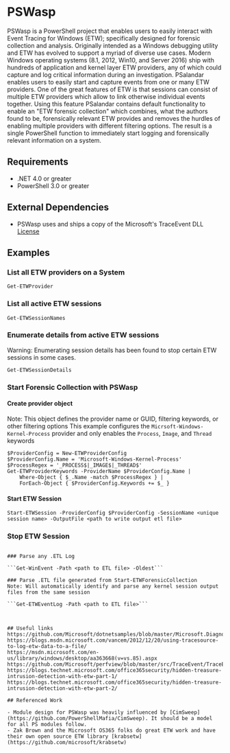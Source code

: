 # PSWasp

PSWasp is a PowerShell project that enables users to easily interact with Event Tracing for Windows (ETW); specifically designed for forensic collection and analysis. Originally intended as a Windows debugging utility and ETW has evolved to support a myriad of diverse use cases. Modern Windows operating systems (8.1, 2012, Win10, and Server 2016) ship with hundreds of application and kernel layer ETW providers, any of which could capture and log critical information during an investigation. PSalandar enables users to easily start and capture events from one or many ETW providers. One of the great features of ETW is that sessions can consist of multiple ETW providers which allow to link otherwise individual events together. Using this feature PSalandar contains default functionality to enable an "ETW forensic collection" which combines, what the authors found to be, forensically relevant ETW provides and removes the hurdles of enabling multiple providers with different filtering options. The result is a single PowerShell function to immediately start logging and forensically relevant information on a system. 

## Requirements
 - .NET 4.0 or greater
 - PowerShell 3.0 or greater

## External Dependencies
- PSWasp uses and ships a copy of the Microsoft's TraceEvent DLL [License](https://www.microsoft.com/net/dotnet_library_license.htm)

## Examples

### List all ETW providers on a System

```Get-ETWProvider```

### List all active ETW sessions 
 
```Get-ETWSessionNames```

### Enumerate details from active ETW sessions
Warning: Enumerating session details has been found to stop certain ETW sessions in some cases.

```Get-ETWSessionDetails```


### Start Forensic Collection with PSWasp

#### Create provider object 
Note: This object defines the provider name or GUID, filtering keywords, or other filtering options
This example configures the `Micrsoft-Windows-Kernel-Process` provider and only enables the `Process`, `Image`, and `Thread` keywords
```
$ProviderConfig = New-ETWProviderConfig
$ProviderConfig.Name = 'Microsoft-Windows-Kernel-Process'
$ProcessRegex = '_PROCESS$|_IMAGE$|_THREAD$'
Get-ETWProviderKeywords -ProviderName $ProviderConfig.Name |
    Where-Object { $_.Name -match $ProcessRegex } |
    ForEach-Object { $ProviderConfig.Keywords += $_ } 
```

#### Start ETW Session

```Start-ETWSession -ProviderConfig $ProviderConfig -SessionName <unique session name> -OutputFile <path to write output etl file>```

### Stop ETW Session

```Stop-ETWSession -SessionName <previously provided unique session name>

### Parse any .ETL Log

```Get-WinEvent -Path <path to ETL file> -Oldest```

### Parse .ETL file generated from Start-ETWForensicCollection
Note: Will automatically identify and parse any kernel session output files from the same session

```Get-ETWEventLog -Path <path to ETL file>```  



## Useful links
https://github.com/Microsoft/dotnetsamples/blob/master/Microsoft.Diagnostics.Tracing/TraceEvent/docs/TraceEvent.md
https://blogs.msdn.microsoft.com/vancem/2012/12/20/using-tracesource-to-log-etw-data-to-a-file/
https://msdn.microsoft.com/en-us/library/windows/desktop/aa363668(v=vs.85).aspx
https://github.com/Microsoft/perfview/blob/master/src/TraceEvent/TraceEventSession.cs
https://blogs.technet.microsoft.com/office365security/hidden-treasure-intrusion-detection-with-etw-part-1/
https://blogs.technet.microsoft.com/office365security/hidden-treasure-intrusion-detection-with-etw-part-2/

## Referenced Work

- Module design for PSWasp was heavily influenced by [CimSweep](https://github.com/PowerShellMafia/CimSweep). It should be a model for all PS modules follow.
- Zak Brown and the Microsoft OS365 folks do great ETW work and have their own open source ETW library [krabsetw](https://github.com/microsoft/krabsetw)

